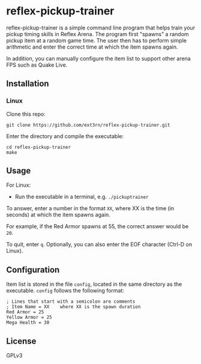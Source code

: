 # reflex-pickup-trainer
reflex-pickup-trainer is a simple command line program that helps train your pickup timing skills in Reflex Arena. The program first "spawns" a random pickup item at a random game time. The user then has to perform simple arithmetic and enter the correct time at which the item spawns again.

In addition, you can manually configure the item list to support other arena FPS such as Quake Live.

## Installation
### Linux
Clone this repo:
```
git clone https://github.com/ext3rn/reflex-pickup-trainer.git
```
Enter the directory and compile the executable:
```
cd reflex-pickup-trainer
make
```

## Usage
For Linux:
- Run the executable in a terminal, e.g. `./pickuptrainer`

To answer, enter a number in the format `XX`, where XX is the time (in seconds) at which the item spawns again.

For example, if the Red Armor spawns at 55, the correct answer would be `20`.

To quit, enter `q`. Optionally, you can also enter the EOF character (Ctrl-D on Linux).

## Configuration
Item list is stored in the file `config`, located in the same directory as the executable.
`config` follows the following format:
```
; Lines that start with a semicolon are comments
; Item Name = XX    where XX is the spawn duration
Red Armor = 25
Yellow Armor = 25
Mega Health = 30
```

## License
GPLv3
